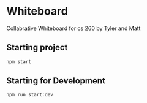 # Whiteboard
Collabrative Whiteboard for cs 260 by Tyler and Matt

## Starting project

```bash
npm start
```

## Starting for Development
```bash
npm run start:dev
```